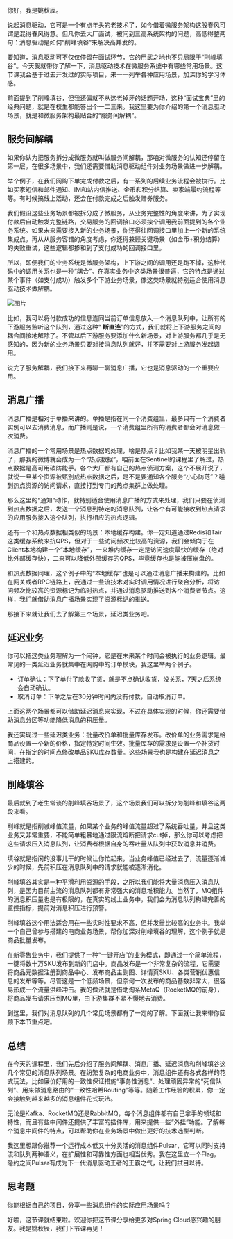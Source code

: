 你好，我是姚秋辰。

说起消息驱动，它可是一个有点年头的老技术了，如今借着微服务架构这股春风可谓是混得春风得意。但凡你去大厂面试，被问到三高系统架构的问题，高低得整两句：消息驱动是如何“削峰填谷”来解决高并发的。

要知道，消息驱动可不仅仅停留在面试环节，它的用武之地也不只局限于“削峰填谷”。今天我就带你了解一下，消息驱动技术在微服务系统中有哪些常用场景。这节课我会基于过去开发过的实际项目，来一一列举各种应用场景，加深你的学习体感。

前面提到了削峰填谷，但我还偏就不从这老掉牙的话题开场，这种“面试宝典”里的经典问题，就是在校生都能答出个一二三来。我这里要为你介绍的第一个消息驱动场景，就是和微服务架构最贴合的“服务间解耦”。

## 服务间解耦

如果你认为把服务拆分成微服务就叫做服务间解耦，那咱对微服务的认知还停留在第一层。在很多场景中，我们还需要借助消息驱动组件对业务场景做进一步解耦。

举个例子，在我们网购下单完成付款之后，有一系列的后续业务流程会被执行。比如买家短信和邮件通知、IM和站内信推送、金币和积分结算、卖家端履约流程等等。有时候搞线上活动，还会在付款完成之后触发赠券服务。

我们假设这些业务场景都被拆分成了微服务，从业务完整性的角度来讲，为了实现付款后自动触发完整链路，交易服务的回调接口必须挨个调用我前面提到的各个业务系统。如果未来需要接入新的业务场景，你还得往回调接口里加上一个新的系统集成点。再从从服务容错的角度考虑，你还得兼顾关键场景（如金币+积分结算）的失败重试，这些逻辑都掺和到了支付成功的回调接口里。

所以，即便我们的业务系统是微服务架构，上下游之间的调用还是跑不掉，这种代码中的调用关系也是一种“耦合”。在真实业务中这类场景很普遍，它的特点是通过某个事件（如支付成功）触发多个下游业务场景，像这类场景就特别适合使用消息驱动技术做解耦。

![图片](https://static001.geekbang.org/resource/image/ac/44/ac80a1ede60bd287b019beb294678e44.jpg?wh=1920x720)

比如，我可以将付款成功的信息连同当前订单信息放入一个消息队列中，让所有的下游服务监听这个队列，通过这种“ **断直连**”的方式，我们就将上下游服务之间的耦合间接地解除了。不管以后下游服务要添加什么新场景，对上游服务都几乎是无感知的，因为新的业务场景只要对接消息队列就好，并不需要对上游服务发起调用。

说完了服务解耦，我们接下来再聊一聊消息广播，它也是消息驱动的一个重要应用。

## 消息广播

消息广播是相对于单播来讲的。单播是指在同一个消费组里，最多只有一个消费者实例可以去消费消息，而广播则是说，一个消费组里所有的消费者都会对消息做一次消费。

消息广播的一个常用场景是热点数据的处理，啥是热点？比如我某一天被明星出轨了，那我的微博就会成为一个“热点数据”，咱前面在Sentinel的课程里了解过，热点数据是高可用破防能手。各个大厂都有自己的热点侦测方案，这个不展开说了，就说一旦某个资源被甄别成热点数据之后，是不是要通知各个服务“小心防范”？碰到热点资源的访问请求，直接打到专门的热点集群上做处理。

那么这里的“通知”动作，就特别适合使用消息广播的方式来处理，我们只要在侦测到热点数据之后，发送一个消息到特定的消息队列，让各个有可能接收到热点请求的应用服务接入这个队列，执行相应的热点逻辑。

还有一个和热点数据相类似的场景：本地缓存构建。你一定知道通过Redis和Tair这类缓存系统来抗QPS，但对于一些访问频次比较高的资源，我们会倾向于在Client本地构建一个“本地缓存”，一来堆内缓存一定是访问速度最快的缓存（绝对比外部缓存快），二来可以降低外部缓存的QPS，毕竟缓存也是能被压崩盘的。

和热点数据同理，这个例子中的“本地缓存”也是可以通过消息广播来构建的。比如在网关或者RPC链路上，我通过一些流技术对实时调用情况进行聚合分析，将访问频次比较高的资源标记为临时热点，并通过消息驱动推送到各个消费者节点。这样，我们就借助消息广播场景实现了资源标记的推送。

那接下来就让我们去了解第三个场景，延迟类业务吧。

## 延迟业务

你可以把这类业务理解为一个闹钟，它是在未来某个时间会被执行的业务逻辑。最常见的一类延迟业务就集中在网购中的订单模块，我这里举两个例子。

- 订单确认：下了单付了款收了货，就是不点确认收货，没关系，7天之后系统会自动确认。
- 取消订单：下单之后在30分钟时间内没有付款，自动取消订单。

上面这两个场景都可以借助延迟消息来实现，不过在具体实现的时候，你还需要借助消息分区等功能降低消息的积压量。

我还实现过一些延迟类业务：批量改价单和批量库存发布。改价单的业务需求是给商品设置一个新的价格，指定特定时间生效。批量库存的需求是设置一个补货时间，在指定的时间点修改单品SKU库存数量。这些场景我也是构建在延迟消息之上搭建的。

## 削峰填谷

最后就到了老生常谈的削峰填谷场景了，这个场景我们可以拆分为削峰和填谷这两段来看。

削峰就是指削减峰值流量，如果某个业务的峰值流量超过了系统吞吐量，并且这类业务又非常重要，不能简单粗暴地通过限流熔断把请求cut掉，那么你可以考虑把这些请求压入消息队列，让消费者根据自身的吞吐量从队列中获取消息并消费。

填谷就是指闲的没事儿干的时候让你忙起来，当业务峰值已经过去了，流量逐渐减少的时候，先前积压在消息队列中的请求就能被逐渐消化。

削峰填谷其实是一种平滑利用资源的手段，之所以我们能将大量消息压入消息队列，是因为目前主流的消息队列都有非常强大的消息堆积能力。当然了，MQ组件的消息积压量也是有极限的，在真实的线上业务中，我们会为消息队列构建完善的监控指标，提前对消息积压进行预警。

削峰填谷这个用法适合用在一些实时性要求不高，但并发量比较高的业务中。我举一个自己曾参与搭建的电商业务场景，帮你加深对削峰填谷的理解，这个例子就是商品批量发布。

在新零售业务中，我们提供了一种“一键开店”的业务模式，即通过一个简单流程，一键将数十万SKU发布到新的门店中。商品发布是一个非常复杂的流程，它需要将商品元数据注册到商品中心、发布商品主副图、详情页SKU、各类营销优惠信息的发布等等。尽管这是一个低频场景，但奈何一次发布的商品基数非常大，很容易形成一个流量洪峰冲击。我的做法就是借助淘系MetaQ（RocketMQ的前身），将商品发布请求压到MQ里，由下游集群不紧不慢地去消费。

到这里，我们对消息队列的几个常见场景都有了一定的了解。下面就让我来带你回顾下本节重点吧。

## 总结

在今天的课程里，我们先后介绍了服务间解耦、消息广播、延迟消息和削峰填谷这几个常见的消息队列场景。在纷繁复杂的电商业务中，消息组件还有各式各样的花式玩法，比如廉价好用的一致性保证措施“事务性消息”、处理顽固异常的“死信队列”、用来做消息路由的“一致性哈希Routing”等等。随着工作经验的积累，你一定会接触到越来越多的消息组件花式玩法。

无论是Kafka、RocketMQ还是RabbitMQ，每个消息组件都有自己拿手的领域和特性，而且有些中间件还提供了丰富的插件库，用来提供一些“外挂”功能。了解每个消息中间件的特点，可以帮助你在业务场景中做出更好的技术选型判断。

我这里想跟你推荐一个运行成本低又十分灵活的消息组件Pulsar，它可以同时支持流和队列两种语义，在扩展性和可靠性方面也相当优秀。我在这里立一个Flag，隐约之间Pulsar有成为下一代消息驱动王者的王霸之气，让我们拭目以待。

## 思考题

你能根据自己的项目，分享一些消息组件的实际应用场景吗？

好啦，这节课就结束啦。欢迎你把这节课分享给更多对Spring Cloud感兴趣的朋友。我是姚秋辰，我们下节课再见！